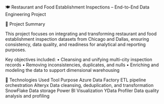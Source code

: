 🍽️ Restaurant and Food Establishment Inspections – End-to-End Data Engineering Project

📝 Project Summary

This project focuses on integrating and transforming restaurant and food establishment inspection datasets from Chicago and Dallas, ensuring consistency, data quality, and readiness for analytical and reporting purposes.

Key objectives included:
	•	Cleansing and unifying multi-city inspection records
	•	Removing inconsistencies, duplicates, and nulls
	•	Enriching and modeling the data to support dimensional warehousing

 🧰 Technologies Used
 Tool                      Purpose
Azure Data Factory         ETL pipeline orchestration
Alteryx                    Data cleansing, deduplication, and transformation
SnowFlake                  Data storage 
Power BI                   Visualization 
YData Profiler             Data quality analysis and profiling





